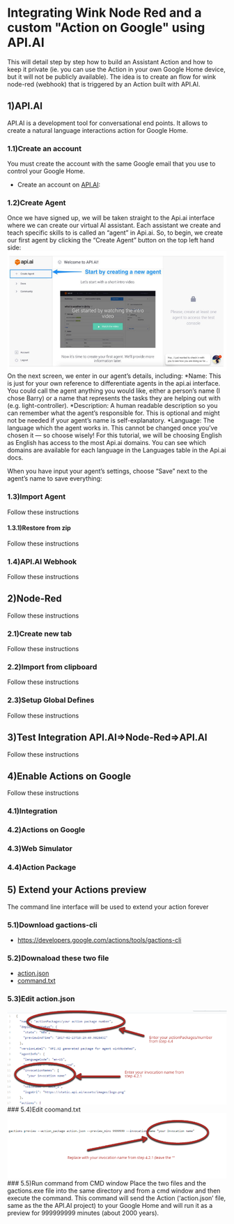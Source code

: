 # Integrating Wink Node Red and a custom "Action on Google" using API.AI
This will detail step by step how to build an Assistant Action and how to keep it private (ie. you can use the Action in your own Google Home device, but it will not be publicly available).
The idea is to create an flow for wink node-red (webhook) that is triggered by an Action built with API.AI.  
## 1)API.AI
API.AI is a development tool for conversational end points. It allows to create a natural language interactions action for Google Home.
### 1.1)Create an account
You must create the account with the same Google email that you use to control your Google Home.
* Create an account on [API.AI](https://api.ai/):

### 1.2)Create Agent
Once we have signed up, we will be taken straight to the Api.ai interface where we can create our virtual AI assistant. Each assistant we create and teach specific skills to is called an “agent” in Api.ai. So, to begin, we create our first agent by clicking the “Create Agent” button on the top left hand side:
<img src='/images/createAgent2.png'/>
On the next screen, we enter in our agent’s details, including:
*Name: This is just for your own reference to differentiate agents in the api.ai interface. You could call the agent anything you would like, either a person’s name (I chose Barry) or a name that represents the tasks they are helping out with (e.g. light-controller).
*Description: A human readable description so you can remember what the agent’s responsible for. This is optional and might not be needed if your agent’s name is self-explanatory.
*Language: The language which the agent works in. This cannot be changed once you’ve chosen it — so choose wisely! For this tutorial, we will be choosing English as English has access to the most Api.ai domains. You can see which domains are available for each language in the Languages table in the Api.ai docs.

When you have input your agent’s settings, choose “Save” next to the agent’s name to save everything:

### 1.3)Import Agent
Follow these instructions
#### 1.3.1)Restore from zip
Follow these instructions
### 1.4)API.AI Webhook
Follow these instructions
## 2)Node-Red
Follow these instructions
### 2.1)Create new tab
Follow these instructions
### 2.2)Import from clipboard
Follow these instructions
### 2.3)Setup Global Defines
Follow these instructions
## 3)Test Integration API.AI=>Node-Red=>API.AI
Follow these instructions
## 4)Enable Actions on Google
Follow these instructions
### 4.1)Integration
### 4.2)Actions on Google
### 4.3)Web Simulator
### 4.4)Action Package
## 5) Extend your Actions preview
The command line interface will be used to extend your action forever
### 5.1)Download gactions-cli
* https://developers.google.com/actions/tools/gactions-cli

### 5.2)Downaload these two file
* [action.json](action.json)
* [command.txt](command.txt)

### 5.3)Edit action.json
<img src='/images/editAction.png'/>
### 5.4)Edit coomand.txt
<img src='/images/editCommand.png'/>
### 5.5)Run command from CMD window
Place the two files and the gactions.exe file into the same directory and from a cmd window and then execute the command.
This command will send the Action (‘action.json’ file, same as the the API.AI project) to your Google Home and will run it as a preview for 999999999 minutes (about 2000 years).



